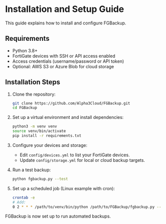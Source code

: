 # Installation and Setup Guide

This guide explains how to install and configure FGBackup.

## Requirements
- Python 3.8+
- FortiGate devices with SSH or API access enabled
- Access credentials (username/password or API token)
- Optional: AWS S3 or Azure Blob for cloud storage

## Installation Steps
1. Clone the repository:
   ```bash
   git clone https://github.com/Alpha3Cloud/FGBackup.git
   cd FGBackup
   ```

2. Set up a virtual environment and install dependencies:
   ```bash
   python3 -m venv venv
   source venv/bin/activate
   pip install -r requirements.txt
   ```

3. Configure your devices and storage:
   - Edit `config/devices.yml` to list your FortiGate devices.
   - Update `config/storage.yml` for local or cloud backup targets.

4. Run a test backup:
   ```bash
   python fgbackup.py --test
   ```

5. Set up a scheduled job (Linux example with cron):
   ```bash
   crontab -e
   # Add:
   0 2 * * * /path/to/venv/bin/python /path/to/FGBackup/fgbackup.py --all-devices
   ```

FGBackup is now set up to run automated backups.
